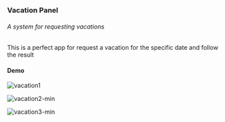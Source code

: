 <h3>Vacation Panel</h3>
<h6>A system for requesting vacations</h6>

<p>This is a perfect app for request a vacation for the specific date and follow the result</p>
<h4>Demo</h4>

![vacation1](https://user-images.githubusercontent.com/73969513/147055550-5ac82cbd-6441-496f-9ec8-e6de169cbfcf.jpg)

![vacation2-min](https://user-images.githubusercontent.com/73969513/147055598-2b86091b-b64d-465f-9be4-bc5000664c63.jpg)

![vacation3-min](https://user-images.githubusercontent.com/73969513/147055638-882a0d1a-3023-4047-87dd-071156b95c32.jpg)
